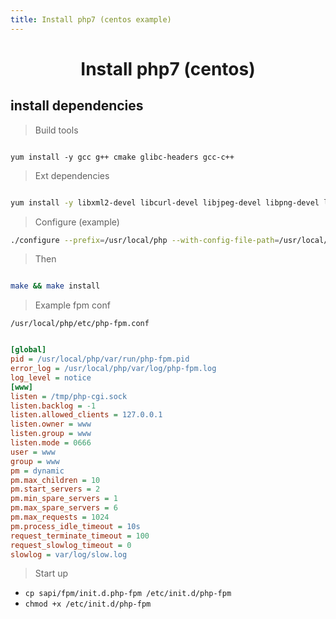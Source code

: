 ```yaml
---
title: Install php7 (centos example)
---
```


<center>
<h1>Install php7 (centos)</h1>
</center>

## install dependencies

> Build tools

```hash

yum install -y gcc g++ cmake glibc-headers gcc-c++
```

> Ext dependencies

```bash

yum install -y libxml2-devel libcurl-devel libjpeg-devel libpng-devel libmcrypt-devel freetype-devel libicu-devel libxslt-devel
```

> Configure (example)

```bash
./configure --prefix=/usr/local/php --with-config-file-path=/usr/local/php/etc --with-config-file-scan-dir=/usr/local/php/conf.d --with-apxs2=/usr/local/apache/bin/apxs --with-mysqli=mysqlnd --with-pdo-mysql=mysqlnd --with-iconv-dir --with-freetype-dir=/usr/local/freetype --with-jpeg-dir --with-png-dir --with-zlib --with-libxml-dir=/usr --enable-xml --disable-rpath --enable-bcmath --enable-shmop --enable-sysvsem --enable-inline-optimization --with-curl=/usr/local/curl --enable-mbregex --enable-mbstring --enable-intl --enable-pcntl --enable-ftp --with-gd --with-openssl --with-mhash --enable-pcntl --enable-sockets --with-xmlrpc --enable-zip --enable-soap --with-gettext --enable-opcache --with-xsl
```

> Then

```bash

make && make install
```

> Example fpm conf

```/usr/local/php/etc/php-fpm.conf```

```ini

[global]
pid = /usr/local/php/var/run/php-fpm.pid
error_log = /usr/local/php/var/log/php-fpm.log
log_level = notice
[www]
listen = /tmp/php-cgi.sock
listen.backlog = -1
listen.allowed_clients = 127.0.0.1
listen.owner = www
listen.group = www
listen.mode = 0666
user = www
group = www
pm = dynamic
pm.max_children = 10
pm.start_servers = 2
pm.min_spare_servers = 1
pm.max_spare_servers = 6
pm.max_requests = 1024
pm.process_idle_timeout = 10s
request_terminate_timeout = 100
request_slowlog_timeout = 0
slowlog = var/log/slow.log
```

> Start up

* ```cp sapi/fpm/init.d.php-fpm /etc/init.d/php-fpm```
* ```chmod +x /etc/init.d/php-fpm```